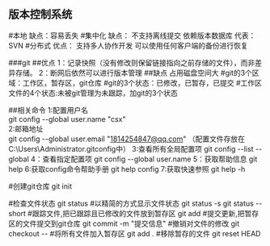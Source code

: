  ## 版本控制系统
 #本地
 缺点：容易丢失
 #集中化
 缺点：
	不支持离线提交
	依赖版本数据库
	代表：SVN
 #分布式
 优点：
	支持多人协作开发
	可以使用任何客户端的备份进行恢复
	
###git
##优点
	1：记录快照（没有修改则保留链接指向之前存储的文件），而非差异存储。
	2：断网后依然可以进行版本管理
##缺点
	占用磁盘空间大
#git的3个区域：工作区，暂存区，git仓库
#git的3个状态：已修改，已暂存，已提交
#工作区文件的4个状态:未被git管理为未跟踪，加git的3个状态

##相关命令
1:配置用户名		
git config --global user.name "csx"  
2:邮箱地址		
git config --global user.email "1814254847@qq.com"
（配置文件存放在C:\Users\Administrator\.gitconfig中）
3:查看所有全局配置项
git config --list --global
4：查看指定配置项
git config --global user.name
5：获取帮助信息
git help <verb>
6:获取config命令帮助手册
git help config
7:获取快速参照
git help -h

#创建git仓库
git init

#检查文件状态
git status
#以精简的方式显示文件状态
git status -s
git status --short
#跟踪文件,把已跟踪且已修改的文件放到暂存区
git add <filename>
#提交更新,把暂存区的文件提交到git仓库
git commit -m "提交信息"
#撤销对文件的修改
git checkout -- <filename>
#将所有文件加入暂存区
git add .
#移除暂存的文件
git reset HEAD <filename>